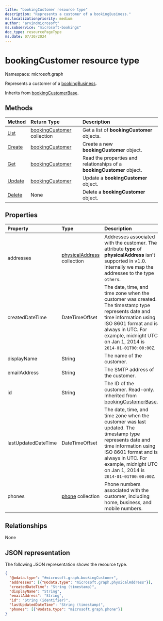 ```yaml
---
title: "bookingCustomer resource type"
description: "Represents a customer of a bookingBusiness."
ms.localizationpriority: medium
author: "arvindmicrosoft"
ms.subservice: "microsoft-bookings"
doc_type: resourcePageType
ms.date: 07/30/2024
---
```


# bookingCustomer resource type

Namespace: microsoft.graph

Represents a customer of a [bookingBusiness](bookingbusiness.md).

Inherits from [bookingCustomerBase](bookingcustomerbase.md).

## Methods

| Method		   | Return Type	|Description|
|:---------------|:--------|:----------|
|[List](../api/bookingbusiness-list-customers.md) | [bookingCustomer](bookingcustomer.md) collection | Get a list of **bookingCustomer** objects. |
|[Create](../api/bookingbusiness-post-customers.md) | [bookingCustomer](bookingcustomer.md) | Create a new **bookingCustomer** object. |
|[Get](../api/bookingcustomer-get.md) | [bookingCustomer](bookingcustomer.md) |Read the properties and relationships of a **bookingCustomer** object.|
|[Update](../api/bookingcustomer-update.md) | [bookingCustomer](bookingcustomer.md)	|Update a **bookingCustomer** object. |
|[Delete](../api/bookingcustomer-delete.md) | None |Delete a **bookingCustomer** object. |

## Properties
| Property	   | Type	|Description|
|:---------------|:--------|:----------|
|addresses|[physicalAddress](../resources/physicaladdress.md) collection|Addresses associated with the customer. The attribute **type** of **physicalAddress** isn't supported in v1.0. Internally we map the addresses to the type `others`.|
|createdDateTime|DateTimeOffset|The date, time, and time zone when the customer was created. The timestamp type represents date and time information using ISO 8601 format and is always in UTC. For example, midnight UTC on Jan 1, 2014 is `2014-01-01T00:00:00Z`.|
|displayName|String|The name of the customer.|
|emailAddress|String|The SMTP address of the customer.|
|id|String| The ID of the customer. Read-only. Inherited from [bookingCustomerBase](bookingcustomerbase.md).|
|lastUpdatedDateTime|DateTimeOffset|The date, time, and time zone when the customer was last updated. The timestamp type represents date and time information using ISO 8601 format and is always in UTC. For example, midnight UTC on Jan 1, 2014 is `2014-01-01T00:00:00Z`.|
|phones|[phone](../resources/phone.md) collection|Phone numbers associated with the customer, including home, business, and mobile numbers.|

## Relationships
None


## JSON representation

The following JSON representation shows the resource type.

<!-- {
  "blockType": "resource",
  "optionalProperties": [

  ],
  "@odata.type": "microsoft.graph.bookingCustomer",
  "baseType": "microsoft.graph.bookingCustomerBase"
}-->

```json
{
  "@odata.type": "#microsoft.graph.bookingCustomer",
  "addresses": [{"@odata.type": "microsoft.graph.physicalAddress"}],
  "createdDateTime": "String (timestamp)",
  "displayName": "String",
  "emailAddress": "String",
  "id": "String (identifier)",
  "lastUpdatedDateTime": "String (timestamp)",
  "phones": [{"@odata.type": "microsoft.graph.phone"}]
}
```

<!-- uuid: 8fcb5dbc-d5aa-4681-8e31-b001d5168d79
2015-10-25 14:57:30 UTC -->
<!--
{
  "type": "#page.annotation",
  "description": "bookingCustomer resource",
  "keywords": "",
  "section": "documentation",
  "tocPath": "",
  "suppressions": []
}
-->


